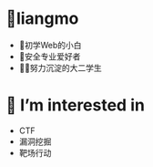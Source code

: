 <!---
- 👋 Hi, I’m @liangmosec
- 👀 I’m interested in ...
- 🌱 I’m currently learning ...
- 💞️ I’m looking to collaborate on ...
- 📫 How to reach me ...
- 😄 Pronouns: ...
- ⚡ Fun fact: ...


liangmosec/liangmosec is a ✨ special ✨ repository because its `README.md` (this file) appears on your GitHub profile.
You can click the Preview link to take a look at your changes.
--->

# 💬liangmo

* 🌱初学Web的小白
* 🔭安全专业爱好者
* 👨‍🎓努力沉淀的大二学生

# 👀 I’m interested in

* CTF
* 漏洞挖掘
* 靶场行动
